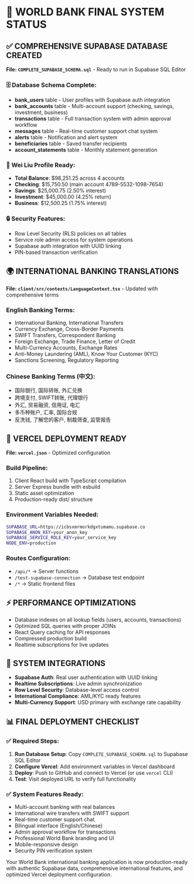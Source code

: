 # 🏦 WORLD BANK FINAL SYSTEM STATUS

## ✅ COMPREHENSIVE SUPABASE DATABASE CREATED
**File: `COMPLETE_SUPABASE_SCHEMA.sql`** - Ready to run in Supabase SQL Editor

### 🗄️ Database Schema Complete:
- **bank_users** table - User profiles with Supabase auth integration
- **bank_accounts** table - Multi-account support (checking, savings, investment, business)  
- **transactions** table - Full transaction system with admin approval workflow
- **messages** table - Real-time customer support chat system
- **alerts** table - Notification and alert system
- **beneficiaries** table - Saved transfer recipients
- **account_statements** table - Monthly statement generation

### 👤 Wei Liu Profile Ready:
- **Total Balance**: $98,251.25 across 4 accounts
- **Checking**: $15,750.50 (main account 4789-5532-1098-7654)
- **Savings**: $25,000.75 (2.50% interest)
- **Investment**: $45,000.00 (4.25% return)
- **Business**: $12,500.25 (1.75% interest)

### 🔒 Security Features:
- Row Level Security (RLS) policies on all tables
- Service role admin access for system operations
- Supabase auth integration with UUID linking
- PIN-based transaction verification

## 🌍 INTERNATIONAL BANKING TRANSLATIONS
**File: `client/src/contexts/LanguageContext.tsx`** - Updated with comprehensive terms

### English Banking Terms:
- International Banking, International Transfers
- Currency Exchange, Cross-Border Payments
- SWIFT Transfers, Correspondent Banking
- Foreign Exchange, Trade Finance, Letter of Credit
- Multi-Currency Accounts, Exchange Rates
- Anti-Money Laundering (AML), Know Your Customer (KYC)
- Sanctions Screening, Regulatory Reporting

### Chinese Banking Terms (中文):
- 国际银行, 国际转账, 外汇兑换
- 跨境支付, SWIFT转账, 代理银行
- 外汇, 贸易融资, 信用证, 电汇
- 多币种账户, 汇率, 国际合规
- 反洗钱, 了解您的客户, 制裁筛查, 监管报告

## 🚀 VERCEL DEPLOYMENT READY
**File: `vercel.json`** - Optimized configuration

### Build Pipeline:
1. Client React build with TypeScript compilation
2. Server Express bundle with esbuild
3. Static asset optimization
4. Production-ready dist/ structure

### Environment Variables Needed:
```bash
SUPABASE_URL=https://icbsxmrmorkdgxtumamu.supabase.co
SUPABASE_ANON_KEY=your_anon_key
SUPABASE_SERVICE_ROLE_KEY=your_service_key
NODE_ENV=production
```

### Routes Configuration:
- `/api/*` → Server functions
- `/test-supabase-connection` → Database test endpoint
- `/*` → Static frontend files

## ⚡ PERFORMANCE OPTIMIZATIONS
- Database indexes on all lookup fields (users, accounts, transactions)
- Optimized SQL queries with proper JOINs
- React Query caching for API responses
- Compressed production build
- Realtime subscriptions for live updates

## 🔧 SYSTEM INTEGRATIONS
- **Supabase Auth**: Real user authentication with UUID linking
- **Realtime Subscriptions**: Live admin synchronization
- **Row Level Security**: Database-level access control
- **International Compliance**: AML/KYC ready features
- **Multi-Currency Support**: USD primary with exchange rate capability

## 📊 FINAL DEPLOYMENT CHECKLIST

### ✅ Required Steps:
1. **Run Database Setup**: Copy `COMPLETE_SUPABASE_SCHEMA.sql` to Supabase SQL Editor
2. **Configure Vercel**: Add environment variables in Vercel dashboard
3. **Deploy**: Push to GitHub and connect to Vercel (or use `vercel` CLI)
4. **Test**: Visit deployed URL to verify full functionality

### ✅ System Features Ready:
- Multi-account banking with real balances
- International wire transfers with SWIFT support
- Real-time customer support chat
- Bilingual interface (English/Chinese)
- Admin approval workflow for transactions
- Professional World Bank branding and UI
- Mobile-responsive design
- Security PIN verification system

Your World Bank international banking application is now production-ready with authentic Supabase data, comprehensive international features, and optimized Vercel deployment configuration.
